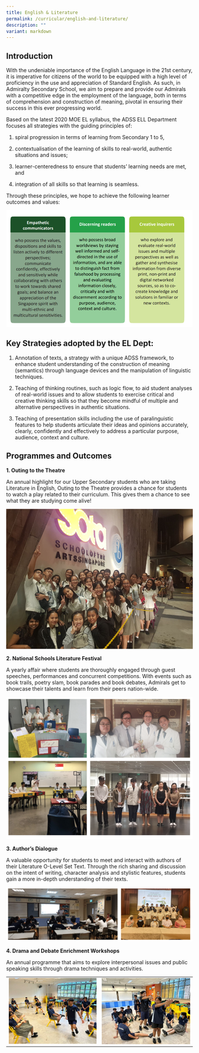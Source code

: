 ```yaml
---
title: English & Literature
permalink: /curricular/english-and-literature/
description: ""
variant: markdown
---
```

Introduction
------------

With the undeniable importance of the English Language in the 21st century, it is imperative for citizens of the world to be equipped with a high level of proficiency in the use and appreciation of Standard English. As such, in Admiralty Secondary School, we aim to prepare and provide our Admirals with a competitive edge in the employment of the language, both in terms of comprehension and construction of meaning, pivotal in ensuring their success in this ever progressing world.

  

Based on the latest 2020 MOE EL syllabus, the ADSS ELL Department focuses all strategies with the guiding principles of:

1) spiral progression in terms of learning from Secondary 1 to 5,

2) contextualisation of the learning of skills to real-world, authentic situations and issues;

3) learner-centeredness to ensure that students’ learning needs are met, and

4) integration of all skills so that learning is seamless.

  

Through these principles, we hope to achieve the following learner outcomes and values:

![](/images/English%20Strategies%20Guidelines.png)

Key Strategies adopted by the EL Dept:
--------------------------------------

1.  Annotation of texts, a strategy with a unique ADSS framework, to enhance student understanding of the construction of meaning (semantics) through language devices and the manipulation of linguistic techniques.

2.  Teaching of thinking routines, such as logic flow, to aid student analyses of real-world issues and to allow students to exercise critical and creative thinking skills so that they become mindful of multiple and alternative perspectives in authentic situations.

3.  Teaching of presentation skills including the use of paralinguistic features to help students articulate their ideas and opinions accurately, clearly, confidently and effectively to address a particular purpose, audience, context and culture.

Programmes and Outcomes
-----------------------

**1\. Outing to the Theatre**

An annual highlight for our Upper Secondary students who are taking Literature in English, Outing to the Theatre provides a chance for students to watch a play related to their curriculum. This gives them a chance to see what they are studying come alive!

![](/images/Outing%20to%20the%20Theatre.png)

**2\. National Schools Literature Festival**

A yearly affair where students are thoroughly engaged through guest speeches, performances and concurrent competitions. With events such as book trails, poetry slam, book parades and book debates, Admirals get to showcase their talents and learn from their peers nation-wide.

![](/images/english.png)

**3\. Author’s Dialogue**

A valuable opportunity for students to meet and interact with authors of their Literature O-Level Set Text. Through the rich sharing and discussion on the intent of writing, character analysis and stylistic features, students gain a more in-depth understanding of their texts.

![](/images/english2.png)

**4\. Drama and Debate Enrichment Workshops**

An annual programme that aims to explore interpersonal issues and public speaking skills through drama techniques and activities.






|  |  |
| -------- | -------- |
|![](/images/EL1.jpg)|![](/images/EL2.jpg)|